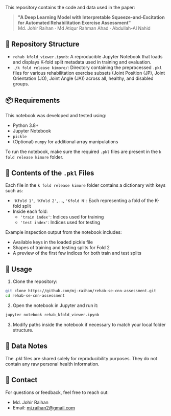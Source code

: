 This repository contains the code and data used in the paper:

> **"A Deep Learning Model with Interpretable Squeeze-and-Excitation for Automated Rehabilitation Exercise Assessment"**  
> Md. Johir Raihan · Md Atiqur Rahman Ahad · Abdullah-Al Nahid 
<!-- > [Conference/Journal Name], [Year] -->

## 📁 Repository Structure

- `rehab_kfold_viewer.ipynb`: A reproducible Jupyter Notebook that loads and displays K-fold split metadata used in training and evaluation.
- `./k fold release kimore/`: Directory containing the preprocessed `.pkl` files for various rehabilitation exercise subsets (Joint Position (JP), Joint Orientation (JO), Joint Angle (JA)) across all, healthy, and disabled groups.

## 📦 Requirements

This notebook was developed and tested using:

- Python 3.8+
- Jupyter Notebook
- `pickle`
- (Optional) `numpy` for additional array manipulations

To run the notebook, make sure the required `.pkl` files are present in the `k fold release kimore` folder.

## 🧪 Contents of the `.pkl` Files

Each file in the `k fold release kimore` folder contains a dictionary with keys such as:

- `'Kfold 1'`, `'Kfold 2'`, ..., `'Kfold N'`: Each representing a fold of the K-fold split
- Inside each fold:
  - `'train index'`: Indices used for training
  - `'test index'`: Indices used for testing

Example inspection output from the notebook includes:
- Available keys in the loaded pickle file
- Shapes of training and testing splits for Fold 2
- A preview of the first few indices for both train and test splits

## 📜 Usage

1. Clone the repository:

```bash
git clone https://github.com/mj-raihan/rehab-se-cnn-assessment.git
cd rehab-se-cnn-assessment
```
2. Open the notebook in Jupyter and run it:
```bash
jupyter notebook rehab_kfold_viewer.ipynb
```
3. Modify paths inside the notebook if necessary to match your local folder structure.
## 📂 Data Notes
The .pkl files are shared solely for reproducibility purposes.
They do not contain any raw personal health information.

<!-- ## 📃 License
This project is licensed under the MIT License.
See the LICENSE file for details. -->

## 📧 Contact
For questions or feedback, feel free to reach out:
- Md. Johir Raihan
- Email: mj.raihan2@gmail.com
